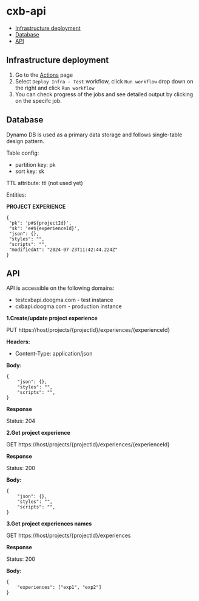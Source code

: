 # cxb-api

- [Infrastructure deployment](#infrastructure-deployment)
- [Database](#database)
- [API](#api)

## Infrastructure deployment

1. Go to the [Actions](https://github.com/Doogma/cxb-api/actions) page
2. Select `Deploy Infra - Test` workflow, click `Run workflow` drop down on the right and click `Run workflow`
3. You can check progress of the jobs and see detailed output by clicking on the specifc job.

## Database

Dynamo DB is used as a primary data storage and follows single-table design pattern.

Table config:

- partition key: pk
- sort key: sk

TTL attribute: ttl (not used yet)

Entities:

**PROJECT EXPERIENCE**

```
{
 "pk": 'p#${projectId}',
 "sk": 'e#${experienceId}',
 "json": {},
 "styles": "",
 "scripts": "",
 "modifiedAt": "2024-07-23T11:42:44.224Z"
}
```

## API

API is accessible on the following domains:

- testcxbapi.doogma.com - test instance
- cxbapi.doogma.com - production instance

**1.Create/update project experience**

PUT https://host/projects/{projectId}/experiences/{experienceId}

**Headers:**

- Content-Type: application/json

**Body:**

```
{
    "json": {},
    "styles": "",
    "scripts": "",
}
```

**Response**

Status: 204

**2.Get project experience**

GET https://host/projects/{projectId}/experiences/{experienceId}

**Response**

Status: 200

**Body:**

```
{
    "json": {},
    "styles": "",
    "scripts": "",
}
```

**3.Get project experiences names**

GET https://host/projects/{projectId}/experiences

**Response**

Status: 200

**Body:**

```
{
    "experiences": ["exp1", "exp2"]
}
```
